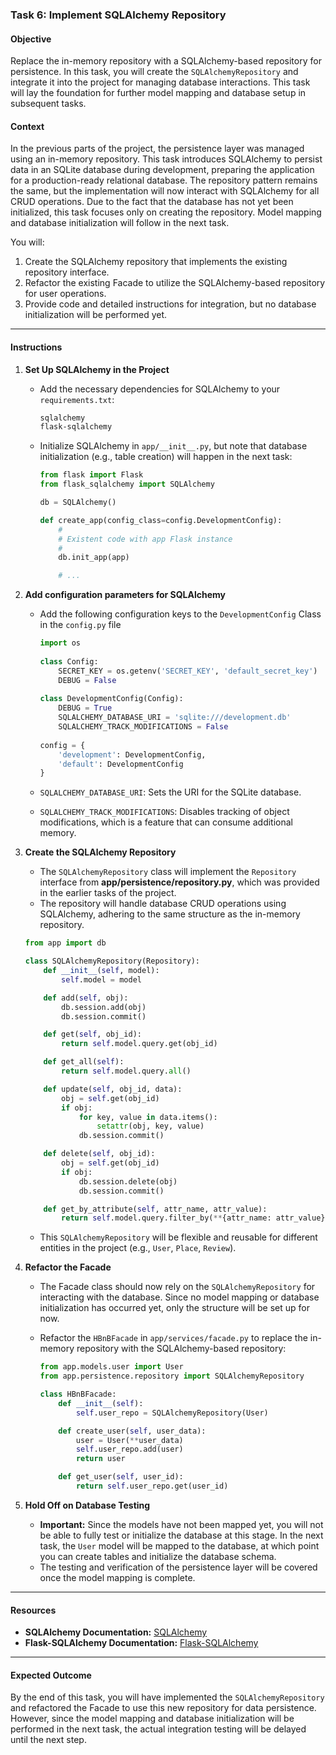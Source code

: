 ### Task 6: Implement SQLAlchemy Repository

#### Objective
Replace the in-memory repository with a SQLAlchemy-based repository for persistence. In this task, you will create the `SQLAlchemyRepository` and integrate it into the project for managing database interactions. This task will lay the foundation for further model mapping and database setup in subsequent tasks.

#### Context
In the previous parts of the project, the persistence layer was managed using an in-memory repository. This task introduces SQLAlchemy to persist data in an SQLite database during development, preparing the application for a production-ready relational database. The repository pattern remains the same, but the implementation will now interact with SQLAlchemy for all CRUD operations. Due to the fact that the database has not yet been initialized, this task focuses only on creating the repository. Model mapping and database initialization will follow in the next task.

You will:
1. Create the SQLAlchemy repository that implements the existing repository interface.
2. Refactor the existing Facade to utilize the SQLAlchemy-based repository for user operations.
3. Provide code and detailed instructions for integration, but no database initialization will be performed yet.

---

#### Instructions

1. **Set Up SQLAlchemy in the Project**

   - Add the necessary dependencies for SQLAlchemy to your `requirements.txt`:
     ```txt
     sqlalchemy
     flask-sqlalchemy
     ```

   - Initialize SQLAlchemy in `app/__init__.py`, but note that database initialization (e.g., table creation) will happen in the next task:
     ```python
     from flask import Flask
     from flask_sqlalchemy import SQLAlchemy

     db = SQLAlchemy()

     def create_app(config_class=config.DevelopmentConfig):
         #
         # Existent code with app Flask instance
         #
         db.init_app(app)

         # ...
     ```

2. **Add configuration parameters for SQLAlchemy**

   - Add the following configuration keys to the `DevelopmentConfig` Class in the `config.py` file
     ```python
     import os
 
     class Config:
         SECRET_KEY = os.getenv('SECRET_KEY', 'default_secret_key')
         DEBUG = False
 
     class DevelopmentConfig(Config):
         DEBUG = True
         SQLALCHEMY_DATABASE_URI = 'sqlite:///development.db'
         SQLALCHEMY_TRACK_MODIFICATIONS = False
 
     config = {
         'development': DevelopmentConfig,
         'default': DevelopmentConfig
     }
     ```

   - `SQLALCHEMY_DATABASE_URI`: Sets the URI for the SQLite database.
   - `SQLALCHEMY_TRACK_MODIFICATIONS`: Disables tracking of object modifications, which is a feature that can consume additional memory.     

2. **Create the SQLAlchemy Repository**

   - The `SQLAlchemyRepository` class will implement the `Repository` interface from **app/persistence/repository.py**, which was provided in the earlier tasks of the project.
   - The repository will handle database CRUD operations using SQLAlchemy, adhering to the same structure as the in-memory repository.

   ```python
   from app import db

   class SQLAlchemyRepository(Repository):
       def __init__(self, model):
           self.model = model

       def add(self, obj):
           db.session.add(obj)
           db.session.commit()

       def get(self, obj_id):
           return self.model.query.get(obj_id)

       def get_all(self):
           return self.model.query.all()

       def update(self, obj_id, data):
           obj = self.get(obj_id)
           if obj:
               for key, value in data.items():
                   setattr(obj, key, value)
               db.session.commit()

       def delete(self, obj_id):
           obj = self.get(obj_id)
           if obj:
               db.session.delete(obj)
               db.session.commit()

       def get_by_attribute(self, attr_name, attr_value):
           return self.model.query.filter_by(**{attr_name: attr_value}).first()
   ```

   - This `SQLAlchemyRepository` will be flexible and reusable for different entities in the project (e.g., `User`, `Place`, `Review`).

3. **Refactor the Facade**

   - The Facade class should now rely on the `SQLAlchemyRepository` for interacting with the database. Since no model mapping or database initialization has occurred yet, only the structure will be set up for now.
   - Refactor the `HBnBFacade` in `app/services/facade.py` to replace the in-memory repository with the SQLAlchemy-based repository:

     ```python
     from app.models.user import User
     from app.persistence.repository import SQLAlchemyRepository

     class HBnBFacade:
         def __init__(self):
             self.user_repo = SQLAlchemyRepository(User)

         def create_user(self, user_data):
             user = User(**user_data)
             self.user_repo.add(user)
             return user

         def get_user(self, user_id):
             return self.user_repo.get(user_id)
     ```

4. **Hold Off on Database Testing**
   - **Important:** Since the models have not been mapped yet, you will not be able to fully test or initialize the database at this stage. In the next task, the `User` model will be mapped to the database, at which point you can create tables and initialize the database schema.
   - The testing and verification of the persistence layer will be covered once the model mapping is complete.

---

#### Resources

- **SQLAlchemy Documentation:** [SQLAlchemy](https://docs.sqlalchemy.org/en/14/)
- **Flask-SQLAlchemy Documentation:** [Flask-SQLAlchemy](https://flask-sqlalchemy.palletsprojects.com/en/2.x/)

---

#### Expected Outcome
By the end of this task, you will have implemented the `SQLAlchemyRepository` and refactored the Facade to use this new repository for data persistence. However, since the model mapping and database initialization will be performed in the next task, the actual integration testing will be delayed until the next step.
